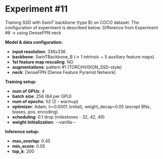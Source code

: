 # Experiment #11
Training SSD with SwinT backbone (type B) on COCO dataset. The configuration of experiment is described below:
Difference from Experiment #8 -> using DenseFPN neck

**Model & data configuration:**
* **input resolution**: 336x336
* **backbone**: SwinTBackbone_B (-> 1 intrinsic + 5 auxiliary feature maps)
* **1st feature map rescaling**: NO
* **augmentations**: pattern #1 (TORCHVISION_SSD-style)
* **neck**: DenseFPN (Dense Feature Pyramid Network)

**Training setup:**
* **num of GPUs**: 4
* **batch size**: 256 (64 per GPU)
* **num of epochs**: 52 (2 - warmup)
* **optimizer**: Adam, lr=0.0001 (initial), weight_decay=0.05 (except BNs, biases, pos. encoding)
* **scheduling**: 0.1 drop (milestones - 32, 42, 49)
* **weight Initialization**: --vanilla--

**Inference setup:**
* **max_overlap**: 0.45
* **min_score**: 0.05
* **top_k**: 200